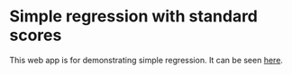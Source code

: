 
# Simple regression with standard scores

<!-- badges: start -->
<!-- badges: end -->

This web app is for demonstrating simple regression. It can be seen [here](https://w-joel-schneider.shinyapps.io/simple_regression/).

